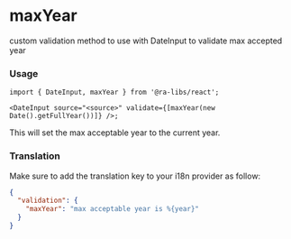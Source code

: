 # maxYear

custom validation method to use with DateInput to validate max accepted year

### Usage

```tsx
import { DateInput, maxYear } from '@ra-libs/react';

<DateInput source="<source>" validate={[maxYear(new Date().getFullYear())]} />;
```

This will set the max acceptable year to the current year.

### Translation

Make sure to add the translation key to your i18n provider as follow:

```json
{
  "validation": {
    "maxYear": "max acceptable year is %{year}"
  }
}
```
